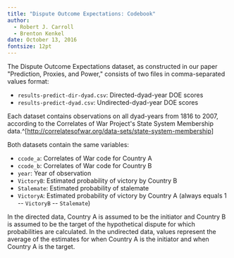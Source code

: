 ```yaml
---
title: "Dispute Outcome Expectations: Codebook"
author:
  - Robert J. Carroll
  - Brenton Kenkel
date: October 13, 2016
fontsize: 12pt
---
```


The Dispute Outcome Expectations dataset, as constructed in our paper "Prediction, Proxies, and Power," consists of two files in comma-separated values format:

* `results-predict-dir-dyad.csv`: Directed-dyad-year DOE scores
* `results-predict-dyad.csv`: Undirected-dyad-year DOE scores

Each dataset contains observations on all dyad-years from 1816 to 2007, according to the Correlates of War Project's State System Membership data.^[<http://correlatesofwar.org/data-sets/state-system-membership>]

Both datasets contain the same variables:

* `ccode_a`: Correlates of War code for Country A
* `ccode_b`: Correlates of War code for Country B
* `year`: Year of observation
* `VictoryB`: Estimated probability of victory by Country B
* `Stalemate`: Estimated probability of stalemate
* `VictoryA`: Estimated probability of victory by Country A (always equals 1 -- `VictoryB` -- `Stalemate`)

In the directed data, Country A is assumed to be the initiator and Country B is assumed to be the target of the hypothetical dispute for which probabilities are calculated.  In the undirected data, values represent the average of the estimates for when Country A is the initiator and when Country A is the target.
